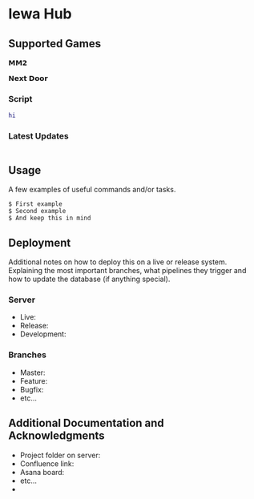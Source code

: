 # lewa Hub

## Supported Games
𝗠𝗠𝟮



𝗡𝗲𝘅𝘁 𝗗𝗼𝗼𝗿

### Script
```lua
hi
```

### Latest Updates
```

```
## Usage

A few examples of useful commands and/or tasks.

```
$ First example
$ Second example
$ And keep this in mind
```

## Deployment

Additional notes on how to deploy this on a live or release system. Explaining the most important branches, what pipelines they trigger and how to update the database (if anything special).

### Server

* Live:
* Release:
* Development:

### Branches

* Master:
* Feature:
* Bugfix:
* etc...

## Additional Documentation and Acknowledgments

* Project folder on server:
* Confluence link:
* Asana board:
* etc...
* 
